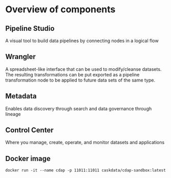 # Overview of components

## Pipeline Studio
A visual tool to build data pipelines by connecting nodes in a logical flow

## Wrangler
A spreadsheet-like interface that can be used to modify/cleanse datasets.  The resulting transformations can be put exported as a pipeline transformation node to be applied to future data sets of the same type.

## Metadata
Enables data discovery through search and data governance through lineage

## Control Center
Where you manage, create, operate, and monitor datasets and applications

## Docker image
`docker run -it --name cdap -p 11011:11011 caskdata/cdap-sandbox:latest`